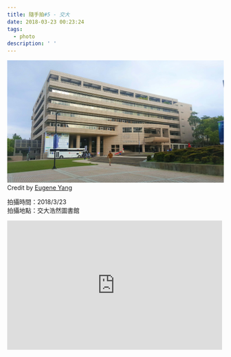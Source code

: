 ```yaml
---
title: 隨手拍#5 - 交大
date: 2018-03-23 00:23:24
tags:
  - photo
description: ' '
---
```


![](/image/20180321_163505_1.jpg)
Credit by [Eugene Yang](https://eugene87222.github.io/)

拍攝時間：2018/3/23  
拍攝地點：交大浩然圖書館

<iframe src="https://www.google.com/maps/embed?pb=!1m14!1m8!1m3!1d3622.23914149435!2d120.99679941454163!3d24.787263527249685!3m2!1i1024!2i768!4f13.1!3m3!1m2!1s0x0%3A0x9d8d2713a6d09b34!2sNational+Chiao+Tung+University+Library!5e0!3m2!1sen!2stw!4v1521736460632" width="500" height="300" frameborder="0" style="border:0" allowfullscreen></iframe>